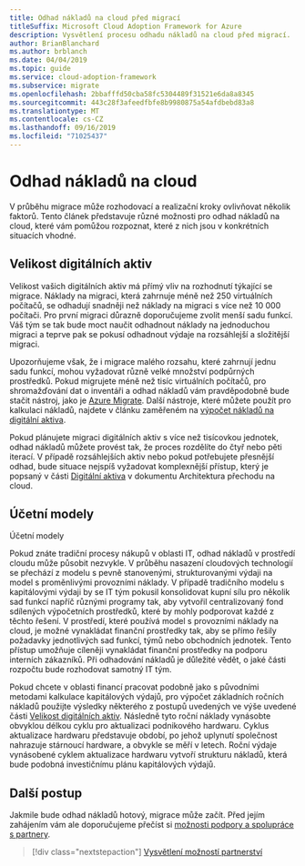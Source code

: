 ```yaml
---
title: Odhad nákladů na cloud před migrací
titleSuffix: Microsoft Cloud Adoption Framework for Azure
description: Vysvětlení procesu odhadu nákladů na cloud před migrací.
author: BrianBlanchard
ms.author: brblanch
ms.date: 04/04/2019
ms.topic: guide
ms.service: cloud-adoption-framework
ms.subservice: migrate
ms.openlocfilehash: 2bbafffd50cba58fc5304489f31521e6da8a8345
ms.sourcegitcommit: 443c28f3afeedfbfe8b9980875a54afdbebd83a8
ms.translationtype: MT
ms.contentlocale: cs-CZ
ms.lasthandoff: 09/16/2019
ms.locfileid: "71025437"
---
```

# <a name="estimate-cloud-costs"></a>Odhad nákladů na cloud

V průběhu migrace může rozhodovací a realizační kroky ovlivňovat několik faktorů. Tento článek představuje různé možnosti pro odhad nákladů na cloud, které vám pomůžou rozpoznat, které z nich jsou v konkrétních situacích vhodné.

## <a name="digital-estate-size"></a>Velikost digitálních aktiv

Velikost vašich digitálních aktiv má přímý vliv na rozhodnutí týkající se migrace. Náklady na migraci, která zahrnuje méně než 250 virtuálních počítačů, se odhadují snadněji než náklady na migraci s více než 10 000 počítači. Pro první migraci důrazně doporučujeme zvolit menší sadu funkcí. Váš tým se tak bude moct naučit odhadnout náklady na jednoduchou migraci a teprve pak se pokusí odhadnout výdaje na rozsáhlejší a složitější migraci.

Upozorňujeme však, že i migrace malého rozsahu, které zahrnují jednu sadu funkcí, mohou vyžadovat různě velké množství podpůrných prostředků. Pokud migrujete méně než tisíc virtuálních počítačů, pro shromažďování dat o inventáři a odhad nákladů vám pravděpodobně bude stačit nástroj, jako je [Azure Migrate](https://docs.microsoft.com/azure/migrate/migrate-overview). Další nástroje, které můžete použít pro kalkulaci nákladů, najdete v článku zaměřeném na [výpočet nákladů na digitální aktiva](../../../digital-estate/calculate.md).

Pokud plánujete migraci digitálních aktiv s více než tisícovkou jednotek, odhad nákladů můžete provést tak, že proces rozdělíte do čtyř nebo pěti iterací. V případě rozsáhlejších aktiv nebo pokud potřebujete přesnější odhad, bude situace nejspíš vyžadovat komplexnější přístup, který je popsaný v části [Digitální aktiva](../../../digital-estate/index.md) v dokumentu Architektura přechodu na cloud.

## <a name="accounting-models"></a>Účetní modely

Účetní modely

Pokud znáte tradiční procesy nákupů v oblasti IT, odhad nákladů v prostředí cloudu může působit nezvykle. V průběhu nasazení cloudových technologií se přechází z modelu s pevně stanovenými, strukturovanými výdaji na model s proměnlivými provozními náklady. V případě tradičního modelu s kapitálovými výdaji by se IT tým pokusil konsolidovat kupní sílu pro několik sad funkcí napříč různými programy tak, aby vytvořil centralizovaný fond sdílených výpočetních prostředků, které by mohly podporovat každé z těchto řešení. V prostředí, které používá model s provozními náklady na cloud, je možné vynakládat finanční prostředky tak, aby se přímo řešily požadavky jednotlivých sad funkcí, týmů nebo obchodních jednotek. Tento přístup umožňuje cíleněji vynakládat finanční prostředky na podporu interních zákazníků. Při odhadování nákladů je důležité vědět, o jaké části rozpočtu bude rozhodovat samotný IT tým.

Pokud chcete v oblasti financí pracovat podobně jako s původními metodami kalkulace kapitálových výdajů, pro výpočet základních ročních nákladů použijte výsledky některého z postupů uvedených ve výše uvedené části [Velikost digitálních aktiv](#digital-estate-size). Následně tyto roční náklady vynásobte obvyklou délkou cyklu pro aktualizaci podnikového hardwaru. Cyklus aktualizace hardwaru představuje období, po jehož uplynutí společnost nahrazuje stárnoucí hardware, a obvykle se měří v letech. Roční výdaje vynásobené cyklem aktualizace hardwaru vytvoří strukturu nákladů, která bude podobná investičnímu plánu kapitálových výdajů.

## <a name="next-steps"></a>Další postup

Jakmile bude odhad nákladů hotový, migrace může začít. Před jejím zahájením vám ale doporučujeme přečíst si [možnosti podpory a spolupráce s partnery](./partnership-options.md).

> [!div class="nextstepaction"]
> [Vysvětlení možností partnerství](./partnership-options.md)
